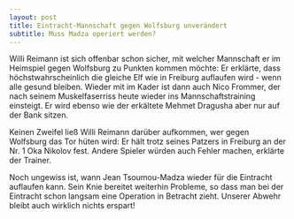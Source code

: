 ```yaml
---
layout: post
title: Eintracht-Mannschaft gegen Wolfsburg unverändert
subtitle: Muss Madza operiert werden?
---
```


Willi Reimann ist sich offenbar schon sicher, mit welcher Mannschaft er im Heimspiel gegen Wolfsburg zu Punkten kommen möchte: Er erklärte, dass höchstwahrscheinlich die gleiche Elf wie in Freiburg auflaufen wird - wenn alle gesund bleiben. Wieder mit im Kader ist dann auch Nico Frommer, der nach seinem Muskelfaserriss heute wieder ins Mannschaftstraining einsteigt. Er wird ebenso wie der erkältete Mehmet Dragusha aber nur auf der Bank sitzen.

Keinen Zweifel ließ Willi Reimann darüber aufkommen, wer gegen Wolfsburg das Tor hüten wird: Er hält trotz seines Patzers in Freiburg an der Nr. 1 Oka Nikolov fest. Andere Spieler würden auch Fehler machen, erklärte der Trainer.

Noch ungewiss ist, wann Jean Tsoumou-Madza wieder für die Eintracht auflaufen kann. Sein Knie bereitet weiterhin Probleme, so dass man bei der Eintracht schon langsam eine Operation in Betracht zieht. Unserer Abwehr bleibt auch wirklich nichts erspart!
